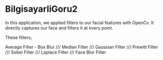 # BilgisayarliGoru2
 In this application, we applied filters to our facial features with OpenCv.  It directly captures our face and filters it at every point.

These filters;

Average Filter - Box Blur /// Median Filter /// Gaussian Filter /// Prewitt Filter /// Sobel Filter /// Laplace Filter /// Face Blur Filter
